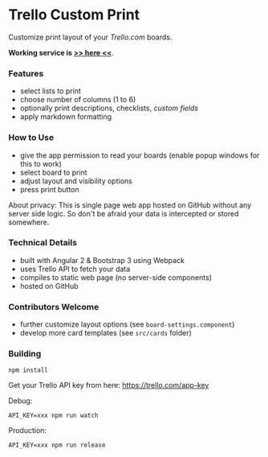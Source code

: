 # Trello Custom Print

Customize print layout of your *Trello.com* boards.

**Working service is [>> here <<](https://yarosla.github.io/trello-custom-print/)**.

### Features

- select lists to print
- choose number of columns (1 to 6)
- optionally print descriptions, checklists, *custom fields*
- apply markdown formatting

### How to Use

- give the app permission to read your boards (enable popup windows for this to work)
- select board to print
- adjust layout and visibility options
- press print button

About privacy: This is single page web app hosted on GitHub without any server side logic. So don't be afraid your data is intercepted or stored somewhere.

### Technical Details

- built with Angular 2 & Bootstrap 3 using Webpack
- uses Trello API to fetch your data
- compiles to static web page (no server-side components)
- hosted on GitHub

### Contributors Welcome

- further customize layout options (see `board-settings.component`)
- develop more card templates (see `src/cards` folder)

### Building

    npm install

Get your Trello API key from here: https://trello.com/app-key

Debug:

    API_KEY=xxx npm run watch

Production:

    API_KEY=xxx npm run release
